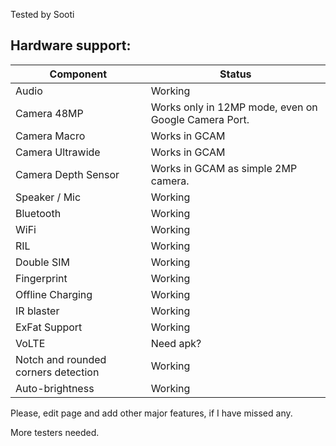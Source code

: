 Tested by Sooti

## Hardware support:
| Component | Status |
|-|-|
| Audio | Working |
| Camera 48MP | Works only in 12MP mode, even on Google Camera Port. |
| Camera Macro | Works in GCAM |
| Camera Ultrawide | Works in GCAM |
| Camera Depth Sensor | Works in GCAM as simple 2MP camera. |
| Speaker / Mic | Working |
| Bluetooth | Working |
| WiFi | Working |
| RIL | Working |
| Double SIM | Working |
| Fingerprint | Working |
| Offline Charging | Working |
| IR blaster | Working |
| ExFat Support | Working|
| VoLTE | Need apk? |
| Notch and rounded corners detection | Working |
| Auto-brightness | Working |

Please, edit page and add other major features, if I have missed any.

More testers needed.